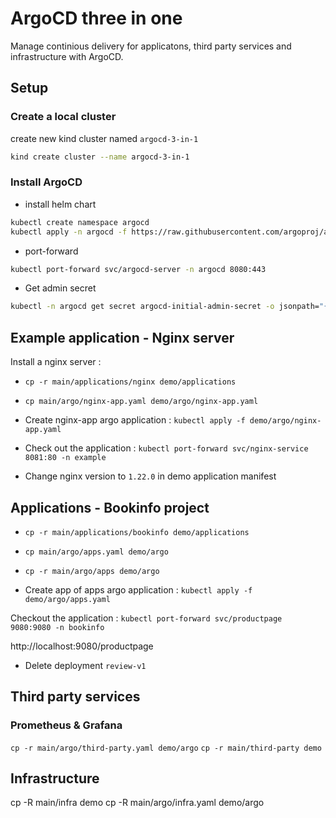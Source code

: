# ArgoCD three in one
Manage continious delivery for applicatons, third party services and infrastructure with ArgoCD.

## Setup

### Create a local cluster

create new kind cluster named `argocd-3-in-1`
```bash
kind create cluster --name argocd-3-in-1
```

### Install ArgoCD

- install helm chart

```bash
kubectl create namespace argocd
kubectl apply -n argocd -f https://raw.githubusercontent.com/argoproj/argo-cd/stable/manifests/install.yaml
```

- port-forward

```bash
kubectl port-forward svc/argocd-server -n argocd 8080:443
```

- Get admin secret 

```bash
kubectl -n argocd get secret argocd-initial-admin-secret -o jsonpath="{.data.password}" | base64 -d; echo
```

## Example application - Nginx server

Install a nginx server :

- `cp -r main/applications/nginx demo/applications`

- `cp main/argo/nginx-app.yaml demo/argo/nginx-app.yaml`  

- Create nginx-app argo application : `kubectl apply -f demo/argo/nginx-app.yaml`

- Check out the application : `kubectl port-forward svc/nginx-service 8081:80 -n example`
  
- Change nginx version to `1.22.0` in demo application manifest

## Applications - Bookinfo project

- `cp -r main/applications/bookinfo demo/applications`
- `cp main/argo/apps.yaml demo/argo`
- `cp -r main/argo/apps demo/argo`

- Create app of apps argo application : `kubectl apply -f demo/argo/apps.yaml`

Checkout the application : 
`kubectl port-forward svc/productpage 9080:9080 -n bookinfo`

http://localhost:9080/productpage

- Delete deployment `review-v1`

## Third party services

### Prometheus & Grafana

`cp -r main/argo/third-party.yaml demo/argo`
`cp -r main/third-party demo`


## Infrastructure

cp -R main/infra demo
cp -R main/argo/infra.yaml demo/argo 
